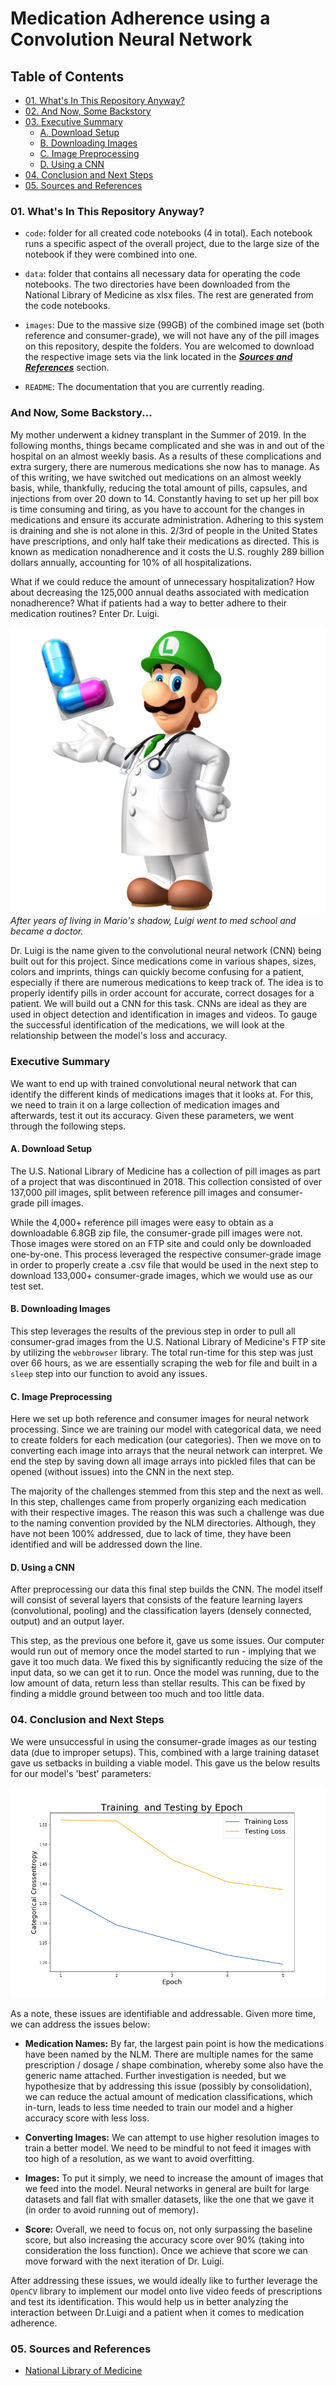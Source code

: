 # Medication Adherence using a Convolution Neural Network


## Table of Contents

- [01. What's In This Repository Anyway?](*01.-What's-In-This-Repository-Anyway?)
- [02. And Now, Some Backstory](#02.-And-Now,-Some-Backstory)
- [03. Executive Summary](#03.-Executive-Summary)
    - [A. Download Setup](#A.-Download-Setup)
    - [B. Downloading Images](#B.-Downloading-Images)
    - [C. Image Preprocessing](#C.-Image-Preprocessing)
    - [D. Using a CNN](#D.-Using-a-CNN)
- [04. Conclusion and Next Steps](#04.-Conclusion-and-Next-Steps)
- [05. Sources and References](#05.-Sources-and-References)

### 01. What's In This Repository Anyway?

- `code`: folder for all created code notebooks (4 in total).  Each notebook runs a specific aspect of the overall project, due to the large size of the notebook if they were combined into one.

- `data`: folder that contains all necessary data for operating the code notebooks.  The two directories have been downloaded from the National Library of Medicine as xlsx files.  The rest are generated from the code notebooks.

- `images`:  Due to the massive size (99GB) of the combined image set (both reference and consumer-grade), we will not have any of the pill images on this repository, despite the folders.  You are welcomed to download the respective image sets via the link located in the ***[Sources and References](#Sources-and-References)*** section.

- `README`: The documentation that you are currently reading.

### And Now, Some Backstory...

My mother underwent a kidney transplant in the Summer of 2019.  In the following months, things became complicated and she was in and out of the hospital on an almost weekly basis.  As a results of these complications and extra surgery, there are numerous medications she now has to manage.  As of this writing, we have switched out medications on an almost weekly basis, while, thankfully, reducing the total amount of pills, capsules, and injections from over 20 down to 14.  Constantly having to set up her pill box is time consuming and tiring, as you have to account for the changes in medications and ensure its accurate administration. Adhering to this system is draining and she is not alone in this.  2/3rd of people in the United States have prescriptions, and only half take their medications as directed.  This is known as medication nonadherence and it costs the U.S. roughly 289 billion dollars annually, accounting for 10% of all hospitalizations.

What if we could reduce the amount of unnecessary hospitalization?  How about decreasing the 125,000 annual deaths associated with medication nonadherence?  What if patients had a way to better adhere to their medication routines?  Enter Dr. Luigi.

![Dr.Luigi](images/drluigi.jpg)
*After years of living in Mario's shadow, Luigi went to med school and became a doctor.*

Dr. Luigi is the name given to the convolutional neural network (CNN) being built out for this project.  Since medications come in various shapes, sizes, colors and imprints, things can quickly become confusing for a patient, especially if there are numerous medications to keep track of.  The idea is to properly identify pills in order account for accurate, correct dosages for a patient.  We will build out a CNN for this task.  CNNs are ideal as they are used in object detection and identification in images and videos.  To gauge the successful identification of the medications, we will look at the relationship between the model's loss and accuracy.

### Executive Summary

We want to end up with trained convolutional neural network that can identify the different kinds of medications images that it looks at.  For this, we need to train it on a large collection of medication images and afterwards, test it out its accuracy.  Given these parameters, we went through the following steps.

#### A. Download Setup
The U.S. National Library of Medicine has a collection of pill images as part of a project that was discontinued in 2018. This collection consisted of over 137,000 pill images, split between reference pill images and consumer-grade pill images.

While the 4,000+ reference pill images were easy to obtain as a downloadable 6.8GB zip file, the consumer-grade pill images were not.  Those images were stored on an FTP site and could only be downloaded one-by-one.  This process leveraged the respective consumer-grade image in order to properly create a .csv file that would be used in the next step to download 133,000+ consumer-grade images, which we would use as our test set.

#### B. Downloading Images
This step leverages the results of the previous step in order to pull all consumer-grad images from the U.S. National Library of Medicine's FTP site by utilizing the `webbrowser` library.  The total run-time for this step was just over 66 hours, as we are essentially scraping the web for file and built in a `sleep` step into our function to avoid any issues.

#### C. Image Preprocessing
Here we set up both reference and consumer images for neural network processing. 
 Since we are training our model with categorical data, we need to create folders for each medication (our categories). Then we move on to converting each image into arrays that the neural network can interpret. We end the step by saving down all image arrays into pickled files that can be opened (without issues) into the CNN in the next step.

The majority of the challenges stemmed from this step and the next as well.  In this step, challenges came from properly organizing each medication with their respective images.  The reason this was such a challenge was due to the naming convention provided by the NLM directories.  Although, they have not been 100% addressed, due to lack of time, they have been identified and will be addressed down the line.

#### D. Using a CNN
After preprocessing our data this final step builds the CNN. The model itself will consist of several layers that consists of the feature learning layers (convolutional, pooling) and the classification layers (densely connected, output) and an output layer.

This step, as the previous one before it, gave us some issues.  Our computer would run out of memory once the model started to run - implying that we gave it too much data.  We fixed  this by significantly reducing the size of the input data, so we can get it to run.  Once the model was running, due to the low amount of data, return less than stellar results.  This can be fixed by finding a middle ground between too much and too little data.

### 04. Conclusion and Next Steps

We were unsuccessful in using the consumer-grade images as our testing data (due to improper setups).  This, combined with a large training dataset gave us setbacks in building a viable model.  This gave us the below results for our model's 'best' parameters:

![chart](images/chart.png)

As a note, these issues are identifiable and addressable.  Given more time, we can address the issues below:

- **Medication Names:** By far, the largest pain point is how the medications have been named by the NLM.  There are multiple names for the same prescription / dosage / shape combination, whereby some also have the generic name attached.  Further investigation is needed, but we hypothesize that by addressing this issue (possibly by consolidation), we can reduce the actual amount of medication classifications, which in-turn, leads to less time needed to train our model and a higher accuracy score with less loss.

- **Converting Images:** We can attempt to use higher resolution images to train a better model.  We need to be mindful to not feed it images with too high of a resolution, as we want to avoid overfitting.
 
- **Images:** To put it simply, we need to increase the amount of images that we feed into the model.  Neural networks in general are built for large datasets and fall flat with smaller datasets, like the one that we gave it (in order to avoid running out of memory).

- **Score:** Overall, we need to focus on, not only surpassing the baseline score, but also increasing the accuracy score over 90% (taking into consideration the loss function).  Once we achieve that score we can move forward with the next iteration of Dr. Luigi.

After addressing these issues, we would ideally like to further leverage the `OpenCV` library to implement our model onto live video feeds of prescriptions and test its identification.  This would help us in better analyzing the interaction between Dr.Luigi and a patient when it comes to medication adherence.

### 05. Sources and References

 - [National Library of Medicine](https://www.nlm.nih.gov/databases/download/pill_image.html)
